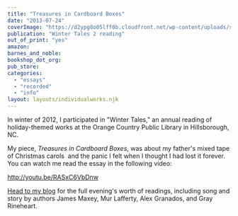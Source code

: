 ```yaml
---
title: "Treasures in Cardboard Boxes"
date: "2013-07-24"
coverImage: "https://d2ypg8o05lff0b.cloudfront.net/wp-content/uploads/sites/3/pages/WinterTales2.png"
publication: "Winter Tales 2 reading"
out_of_print: "yes"
amazon:
barnes_and_noble:
bookshop_dot_org:
pub_store:
categories:
  - "essays"
  - "recorded"
  - "info"
layout: layouts/individualworks.njk
---
```


In winter of 2012, I participated in "Winter Tales," an annual reading of holiday-themed works at the Orange Country Public Library in Hillsborough, NC.

My piece, _Treasures in Cardboard Boxes_, was about my father's mixed tape of Christmas carols  and the panic I felt when I thought I had lost it forever. You can watch me read the essay in the following video:

http://youtu.be/RASxC6VbDnw

[Head to my blog](https://rebeccagomezfarrell.com/posts/2013-01-14-winter-tales-reading-come-listen-to-me-read/) for the full evening's worth of readings, including song and story by authors James Maxey, Mur Lafferty, Alex Granados, and Gray Rineheart.
